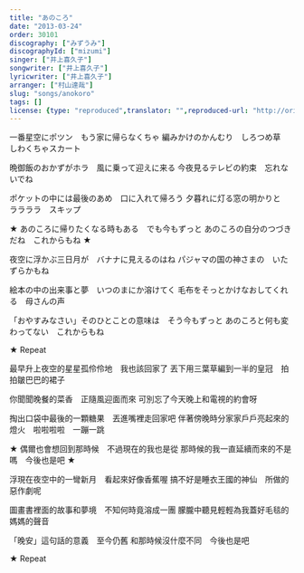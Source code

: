 ```yaml
---
title: "あのころ"
date: "2013-03-24"
order: 30101
discography: ["みずうみ"]
discographyId: ["mizumi"]
singer: ["井上喜久子"]
songwriter: ["井上喜久子"]
lyricwriter: ["井上喜久子"]
arranger: ["村山達哉"]
slug: "songs/anokoro"
tags: []
license: {type: "reproduced",translator: "",reproduced-url: "http://orikamushi.myweb.hinet.net",reproduced-website: "織歌蟲",author: "Orika"}
---
```


一番星空にポツン　もう家に帰らなくちゃ 
編みかけのかんむり　しろつめ草　しわくちゃスカート 

晩御飯のおかずがホラ　風に乗って迎えに来る 
今夜見るテレビの約束　忘れないでね 

ポケットの中には最後のあめ　口に入れて帰ろう 
夕暮れに灯る窓の明かりと　ララララ　スキップ 

★ あのころに帰りたくなる時もある　でも今もずっと 
あのころの自分のつづきだね　これからもね ★ 

夜空に浮かぶ三日月が　バナナに見えるのはね 
パジャマの国の神さまの　いたずらかもね 

絵本の中の出来事と夢　いつのまにか溶けてく 
毛布をそっとかけなおしてくれる　母さんの声 

「おやすみなさい」そのひとことの意味は　そう今もずっと 
あのころと何も変わってない　これからもね 

★ Repeat 

最早升上夜空的星星孤伶伶地　我也該回家了
丟下用三葉草編到一半的皇冠　拍拍皺巴巴的裙子

你聞聞晚餐的菜香　正隨風迎面而來
可別忘了今天晚上和電視的約會呀

掏出口袋中最後的一顆糖果　丟進嘴裡走回家吧
伴著傍晚時分家家戶戶亮起來的燈火　啦啦啦啦　一蹦一跳

★ 偶爾也會想回到那時候　不過現在的我也是從
那時候的我一直延續而來的不是嗎　今後也是吧 ★ 

浮現在夜空中的一彎新月　看起來好像香蕉喔
搞不好是睡衣王國的神仙　所做的惡作劇呢

圖畫書裡面的故事和夢境　不知何時竟溶成一團
朦朧中聽見輕輕為我蓋好毛毯的　媽媽的聲音

「晚安」這句話的意義　至今仍舊
和那時候沒什麼不同　今後也是吧

★ Repeat
